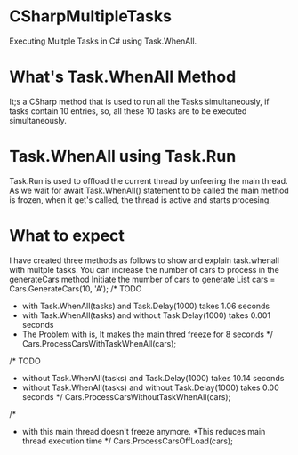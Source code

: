 # CSharpMultipleTasks
Executing Multple Tasks in C# using Task.WhenAll.

# What's Task.WhenAll Method
It;s a CSharp method that is used to run all the Tasks simultaneously, if tasks contain 10 entries, so, all these 10 tasks are to be executed simultaneously.

# Task.WhenAll using Task.Run
Task.Run is used to offload the current thread by unfeering the main thread.
As we wait for await Task.WhenAll() statement to be called the main method is frozen, when it get's called, the thread is active and starts procesing.


# What to expect
I have created three methods as follows to show and explain task.whenall with multple tasks. You can increase the number of cars to process in the generateCars method
Initiate the mumber of cars to generate
List<Cars> cars = Cars.GenerateCars(10, 'A');
/* TODO
 * with Task.WhenAll(tasks) and Task.Delay(1000) takes 1.06 seconds 
 * with Task.WhenAll(tasks) and without Task.Delay(1000) takes 0.001 seconds 
 * The Problem with is, It makes the main thred freeze for 8 seconds
 */
Cars.ProcessCarsWithTaskWhenAll(cars);

/* TODO
 * without Task.WhenAll(tasks) and Task.Delay(1000) takes 10.14 seconds 
 * without Task.WhenAll(tasks) and without Task.Delay(1000) takes 0.00 seconds 
 */
Cars.ProcessCarsWithoutTaskWhenAll(cars);

/*
 * with this main thread doesn't freeze anymore.
 *This reduces main thread execution time
 */
Cars.ProcessCarsOffLoad(cars);
